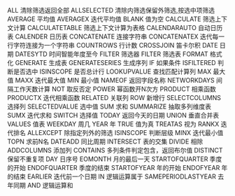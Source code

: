ALL	清除筛选返回全部
ALLSELECTED	清除内筛选保留外筛选,按选中项筛选
AVERAGE	平均值
AVERAGEX	迭代平均值
BLANK	值为空
CALCULATE	筛选上下文计算
CALCULATETABLE	筛选上下文计算为表格
CALENDARAUTO	自动日历表
CALENDER	日历表
CONCATENATE	连接字符串
CONCATENATEX	迭代每一行字符连接为一个字符串
COUNTROWS	行计数
CROSSJOIN	笛卡尔积
DATE	日期
DATESYTD	时间智能年度至今
FILTER	筛选器
FILTER	筛选表
FORMAT	格式化
GENERATE	生成表
GENERATESERIES	生成序列
IF	如果条件
ISFILTERED	判断是否选中
ISINSCOPE	是否总计行
LOOKUPVALUE	查找匹配计算列
MAX	最大值
MAXX	迭代最大值
MIN	最小值
NAMEOF	返回字段名称
NETWORKDAYS	间隔工作天数计算
NOT	取反否定
POWER	幂函数开N次方
PRODUCT	相乘函数
PRODUCTX	迭代相乘函数
RELATED	关联列
ROW	新增行
SELECTCOLUMNS	选择列
SELECTEDVALUE	选中值
SUM	求和
SUMMARIZE	抽取多列维度表
SUMX	迭代求和
SWITCH	选择值
TODAY	返回今天的日期
UNION	垂直合并表
VALUES	值表
WEEKDAY	周几
YEAR	年
TRUE	值为真
TREATAS	视为
RANKX	迭代排名
ALLEXCEPT	除指定列外的筛选
ISINSCOPE	判断层级
MINX	迭代最小值
TOPN	求前N名
DATEADD	同比周期
INTERSECT	表的交集
DIVIDE	相除
ADDCOLUMNS	添加列
CONTAINS	多列条件判定包含，返回布尔值
DISTINCT	保留不重复项
DAY	日序号
EOMONTH	月的最后一天
STARTOFQUARTER	季度的开始
ENDOFQUARTER	季度的结束
STARTOFYEAR	年的开始
ENDOFYEAR	年的结束
EARLIER	迭代前一个日期
IN	逻辑运算属于
SAMEPERIODLASTYEAR	去年同期
AND	逻辑运算和











